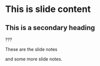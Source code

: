 # This is slide content

## This is a secondary heading

???

These are the slide notes

and some more slide notes.

